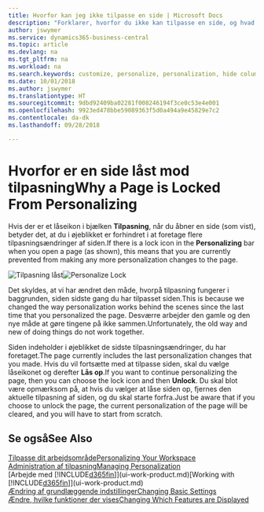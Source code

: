 ```yaml
---
title: Hvorfor kan jeg ikke tilpasse en side | Microsoft Docs
description: "Forklarer, hvorfor du ikke kan tilpasse en side, og hvad du kan gøre for at låse den op, så du kan tilpasse den."
author: jswymer
ms.service: dynamics365-business-central
ms.topic: article
ms.devlang: na
ms.tgt_pltfrm: na
ms.workload: na
ms.search.keywords: customize, personalize, personalization, hide columns, remove fields, move fields
ms.date: 10/01/2018
ms.author: jswymer
ms.translationtype: HT
ms.sourcegitcommit: 9dbd92409ba02281f008246194f3ce0c53e4e001
ms.openlocfilehash: 9923ed478bbe59089363f5d0a494a9e45829e7c2
ms.contentlocale: da-dk
ms.lasthandoff: 09/28/2018

---
```

# <a name="why-a-page-is-locked-from-personalizing"></a><span data-ttu-id="8a89f-103">Hvorfor er en side låst mod tilpasning</span><span class="sxs-lookup"><span data-stu-id="8a89f-103">Why a Page is Locked From Personalizing</span></span>
<span data-ttu-id="8a89f-104">Hvis der er et låseikon i bjælken **Tilpasning**, når du åbner en side (som vist), betyder det, at du i øjeblikket er forhindret i at foretage flere tilpasningsændringer af siden.</span><span class="sxs-lookup"><span data-stu-id="8a89f-104">If there is a lock icon in the **Personalizing** bar when you open a page (as shown), this means that you are currently prevented from making any more personalization changes to the page.</span></span>

<span data-ttu-id="8a89f-105">![Tilpasning låst](media/personalization-locked.png "Tilpasning låst")</span><span class="sxs-lookup"><span data-stu-id="8a89f-105">![Personalize Lock](media/personalization-locked.png "Personalize lock")</span></span>

<span data-ttu-id="8a89f-106">Det skyldes, at vi har ændret den måde, hvorpå tilpasning fungerer i baggrunden, siden sidste gang du har tilpasset siden.</span><span class="sxs-lookup"><span data-stu-id="8a89f-106">This is because we changed the way personalization works behind the scenes since the last time that you personalized the page.</span></span> <span data-ttu-id="8a89f-107">Desværre arbejder den gamle og den nye måde at gøre tingene på ikke sammen.</span><span class="sxs-lookup"><span data-stu-id="8a89f-107">Unfortunately, the old way and new of doing things do not work together.</span></span>

<span data-ttu-id="8a89f-108">Siden indeholder i øjeblikket de sidste tilpasningsændringer, du har foretaget.</span><span class="sxs-lookup"><span data-stu-id="8a89f-108">The page currently includes the last personalization changes that you made.</span></span> <span data-ttu-id="8a89f-109">Hvis du vil fortsætte med at tilpasse siden, skal du vælge låseikonet og derefter **Lås op**.</span><span class="sxs-lookup"><span data-stu-id="8a89f-109">If you want to continue personalizing the page, then you can choose the lock icon and then **Unlock**.</span></span> <span data-ttu-id="8a89f-110">Du skal blot være opmærksom på, at hvis du vælger at låse siden op, fjernes den aktuelle tilpasning af siden, og du skal starte forfra.</span><span class="sxs-lookup"><span data-stu-id="8a89f-110">Just be aware that if you choose to unlock the page, the current personalization of the page will be cleared, and you will have to start from scratch.</span></span>


## <a name="see-also"></a><span data-ttu-id="8a89f-111">Se også</span><span class="sxs-lookup"><span data-stu-id="8a89f-111">See Also</span></span>
[<span data-ttu-id="8a89f-112">Tilpasse dit arbejdsområde</span><span class="sxs-lookup"><span data-stu-id="8a89f-112">Personalizing Your Workspace</span></span>](ui-personalization-manage.md)  
[<span data-ttu-id="8a89f-113">Administration af tilpasning</span><span class="sxs-lookup"><span data-stu-id="8a89f-113">Managing Personalization</span></span>](ui-personalization-manage.md)  
<span data-ttu-id="8a89f-114">[Arbejde med [!INCLUDE[d365fin](includes/d365fin_md.md)]](ui-work-product.md)</span><span class="sxs-lookup"><span data-stu-id="8a89f-114">[Working with [!INCLUDE[d365fin](includes/d365fin_md.md)]](ui-work-product.md)</span></span>  
[<span data-ttu-id="8a89f-115">Ændring af grundlæggende indstillinger</span><span class="sxs-lookup"><span data-stu-id="8a89f-115">Changing Basic Settings</span></span>](ui-change-basic-settings.md)  
[<span data-ttu-id="8a89f-116">Ændre, hvilke funktioner der vises</span><span class="sxs-lookup"><span data-stu-id="8a89f-116">Changing Which Features are Displayed</span></span>](ui-experiences.md)  

